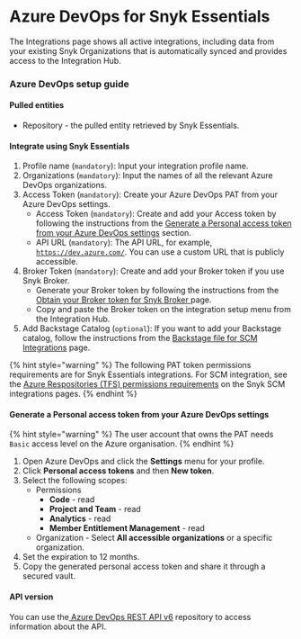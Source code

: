 # Azure DevOps for Snyk Essentials

The Integrations page shows all active integrations, including data from your existing Snyk Organizations that is automatically synced and provides access to the Integration Hub.

### Azure DevOps setup guide

#### Pulled entities <a href="#azure-devops-pulled-entities" id="azure-devops-pulled-entities"></a>

* Repository - the pulled entity retrieved by Snyk Essentials.

#### Integrate using Snyk Essentials <a href="#azure-devops-integrate-using-snyk-apprisk" id="azure-devops-integrate-using-snyk-apprisk"></a>

1. Profile name (`mandatory`): Input your integration profile name.&#x20;
2. Organizations (`mandatory`): Input the names of all the relevant Azure DevOps organizations.
3. Access Token (`mandatory`): Create your Azure DevOps PAT from your Azure DevOps settings.&#x20;
   * Access Token (`mandatory`): Create and add your Access token by following the instructions from the  [Generate a Personal access token from your Azure DevOps settings](azure-devops-for-snyk-essentials.md#generate-a-personal-access-token-from-your-azure-devops-settings) section.
   * API URL (`mandatory`): The API URL, for example, [`https://dev.azure.com/`](https://dev.azure.com/). You can use a custom URL that is publicly accessible.
4. Broker Token (`mandatory`): Create and add your Broker token if you use Snyk Broker.
   * Generate your Broker token by following the instructions from the [Obtain your Broker token for Snyk Broker ](../../enterprise-setup/snyk-broker/classic-broker/prepare-snyk-broker-for-deployment/obtain-the-tokens-required-to-set-up-snyk-broker.md#obtain-your-broker-token-for-snyk-broker-code-agent)page.&#x20;
   * Copy and paste the Broker token on the integration setup menu from the Integration Hub.
5. Add Backstage Catalog (`optional`): If you want to add your Backstage catalog, follow the instructions from the [Backstage file for SCM Integrations](../../scm-ide-and-ci-cd-integrations/snyk-scm-integrations/application-context-for-scm-integrations/) page.

{% hint style="warning" %}
The following PAT token permissions requirements are for Snyk Essentials integrations. For SCM integration, see the [Azure Respositories (TFS) permissions requirements](../../scm-ide-and-ci-cd-integrations/snyk-scm-integrations/#azure-repositories-tfs-permission-requirements) on the Snyk SCM integrations pages.
{% endhint %}

#### Generate a Personal access token from your Azure DevOps settings

{% hint style="warning" %}
The user account that owns the PAT needs `Basic` access level on the Azure organisation.
{% endhint %}

1. Open Azure DevOps and click the **Settings** menu for your profile.
2. Click **Personal access tokens** and then **New token**.
3. Select the following scopes:
   * Permissions
     * **Code** - read
     * **Project and Team** - read
     * **Analytics** - read
     * **Member Entitlement Management** - read
   * Organization - Select **All accessible organizations** or a specific organization.
4. Set the expiration to 12 months.
5. Copy the generated personal access token and share it through a secured vault.

#### API version <a href="#azure-devops-api-version" id="azure-devops-api-version"></a>

You can use the[ Azure DevOps REST API v6](https://learn.microsoft.com/en-us/rest/api/azure/devops/core/?view=azure-devops-rest-6.0) repository to access information about the API.
